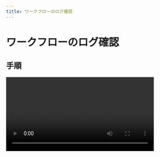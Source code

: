 ```yaml
---
title: ワークフローのログ確認
---
```


# ワークフローのログ確認

## 手順

<video width="80%" controls >
  <source src="../../movies/operation-sample_workflow-log_github.mp4" type="video/mp4" />
</video>
